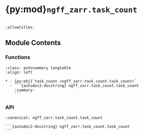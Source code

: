 # {py:mod}`ngff_zarr.task_count`

```{py:module} ngff_zarr.task_count
```

```{autodoc2-docstring} ngff_zarr.task_count
:allowtitles:
```

## Module Contents

### Functions

````{list-table}
:class: autosummary longtable
:align: left

* - {py:obj}`task_count <ngff_zarr.task_count.task_count>`
  - ```{autodoc2-docstring} ngff_zarr.task_count.task_count
    :summary:
    ```
````

### API

````{py:function} task_count(image: ngff_zarr.ngff_image.NgffImage, constrained_dims: typing.Optional[typing.Set[str]] = None) -> int
:canonical: ngff_zarr.task_count.task_count

```{autodoc2-docstring} ngff_zarr.task_count.task_count
```
````
